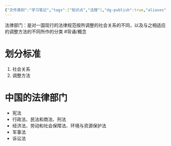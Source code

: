 ```yaml
---
{"文件类别":"学习笔记","tags":["知识点","法理"],"dg-publish":true,"aliases":["部门法"],"permalink":"/学习笔记studyup/知识点cheese/法律部门/","dgPassFrontmatter":true,"created":"2024-10-25T14:27:29.388+08:00","updated":"2024-10-25T14:47:44.264+08:00"}
---
```


法律部门：是对一国现行的法律规范按所调整的社会关系的不同，以及与之相适应的调整方法的不同所作的分类 #背诵/概念 
# 划分标准
1. 社会关系
2. 调整方法
# 中国的法律部门
- 宪法
- 行政法、民法和商法、刑法
- 经济法、劳动和社会保障法、环境与资源保护法
- 军事法
- 诉讼法

